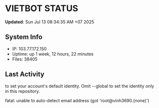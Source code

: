 # VIETBOT STATUS
**Updated**: Sun Jul 13 08:34:35 AM +07 2025

## System Info
- IP: 103.77.172.150
- Uptime: up 1 week, 12 hours, 22 minutes
- Files: 38405

## Last Activity

to set your account's default identity.
Omit --global to set the identity only in this repository.

fatal: unable to auto-detect email address (got 'root@vinh3690.(none)')
